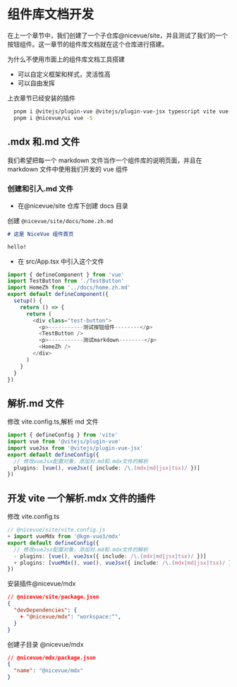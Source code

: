 # 组件库文档开发

在上一个章节中，我们创建了一个子仓库@nicevue/site，并且测试了我们的一个按钮组件。这一章节的组件库文档就在这个仓库进行搭建。

为什么不使用市面上的组件库文档工具搭建

- 可以自定义框架和样式，灵活性高
- 可以自由发挥

上衣章节已经安装的插件

```sh
  pnpm i @vitejs/plugin-vue @vitejs/plugin-vue-jsx typescript vite vue-tsc -D
  pnpm i @nicevue/ui vue -S
```

## .mdx 和.md 文件

我们希望把每一个 markdown 文件当作一个组件库的说明页面，并且在 markdown 文件中使用我们开发的 vue 组件

### 创建和引入.md 文件

- 在@nicevue/site 仓库下创建 docs 目录

创建 `@nicevue/site/docs/home.zh.md`

```md
# 这是 NiceVue 组件首页

hello!
```

- 在 src/App.tsx 中引入这个文件

```ts
import { defineComponent } from 'vue'
import TestButton from './TestButton'
import HomeZh from '../docs/home.zh.md'
export default defineComponent({
  setup() {
    return () => {
      return (
        <div class="test-button">
          <p>-----------测试按钮组件--------</p>
          <TestButton />
          <p>-----------测试markdown--------</p>
          <HomeZh />
        </div>
      )
    }
  }
})
```

## 解析.md 文件

修改 vite.config.ts,解析 md 文件

```ts
import { defineConfig } from 'vite'
import vue from '@vitejs/plugin-vue'
import vueJsx from '@vitejs/plugin-vue-jsx'
export default defineConfig({
  // 修改vueJsx配置对象，添加对.md和.mdx文件的解析
  plugins: [vue(), vueJsx({ include: /\.(mdx|md|jsx|tsx)/ })]
})
```

## 开发 vite 一个解析.mdx 文件的插件

修改 vite.config.ts

```ts
// @nicevue/site/vite.config.js
+ import vueMdx from '@kgm-vue3/mdx'
export default defineConfig({
  // 修改vueJsx配置对象，添加对.md和.mdx文件的解析
  - plugins: [vue(), vueJsx({ include: /\.(mdx|md|jsx|tsx)/ })]
  + plugins: [vueMdx(), vue(), vueJsx({ include: /\.(mdx|md|jsx|tsx)/ })]
})
```

安装插件@nicevue/mdx

```json
// @nicevue/site/package.json
{
  "devDependencies": {
    + "@nicevue/mdx": "workspace:^",
  }
}
```

创建子目录 @nicevue/mdx

```json
// @nicevue/mdx/package.json
{
  "name": "@nicevue/mdx"
}
```
